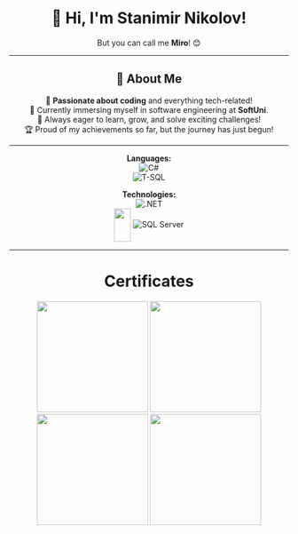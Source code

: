 <div align="center">

# 👋 Hi, I'm Stanimir Nikolov!  
But you can call me **Miro**! 😊  

---

## 🚀 About Me  
👀 **Passionate about coding** and everything tech-related!  
🌱 Currently immersing myself in software engineering at **SoftUni**.  
🎯 Always eager to learn, grow, and solve exciting challenges!  
🏆 Proud of my achievements so far, but the journey has just begun!  

---

**Languages:**  
![C#](https://img.shields.io/badge/C%23-%23239120.svg?style=for-the-badge&logo=c-sharp&logoColor=white)  
![T-SQL](https://img.shields.io/badge/T--SQL-%2335336C.svg?style=for-the-badge&logo=Microsoft-SQL-Server&logoColor=white)  

**Technologies:**  
![.NET](https://img.shields.io/badge/.NET-%235C2D91.svg?style=for-the-badge&logo=dotnet&logoColor=white)  
<img src="https://github.com/user-attachments/assets/733091f3-6e50-4a97-b518-9fd1fc090af0" width="30" height="60" style="vertical-align: middle;" /> ![SQL Server](https://img.shields.io/badge/SQL%20Server-%2300B2A9.svg?style=for-the-badge&logo=microsoft-sql-server&logoColor=white)

---

# Certificates

 <div align="center">
  <img src="https://github.com/user-attachments/assets/ea76b929-fc9a-4fad-b9c1-cca9598310ce" width="200" height="auto" />
  <img src="https://github.com/user-attachments/assets/415adcb8-b0ca-44cb-9b83-3c3e2d038f1b" width="200" height="auto" />
  <img src="https://github.com/user-attachments/assets/b0c924b3-a961-4425-8d9e-27ec7f3b9859" width="200" height="auto" />
  <img src="https://github.com/user-attachments/assets/0c5ee431-7e5e-4c8a-aacd-90395b51ca75" width="200" height="auto" />
</div>


